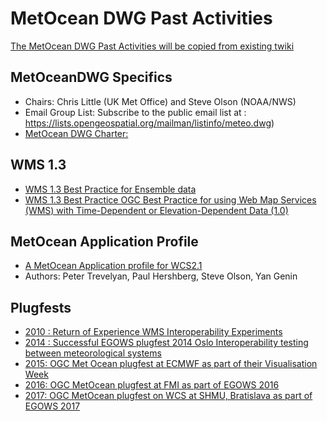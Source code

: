 # MetOcean DWG Past Activities

[The MetOcean DWG Past Activities will be copied from existing twiki](https://external.ogc.org/twiki_public/MetOceanDWG)

## MetOceanDWG Specifics

  - Chairs: Chris Little (UK Met Office) and Steve Olson (NOAA/NWS)
  - Email Group List: Subscribe to the public email list at : https://lists.opengeospatial.org/mailman/listinfo/meteo.dwg)
  - [MetOcean DWG Charter:](https://github.com/opengeospatial/MetOceanDWG/blob/main/History/09-DRAFT_MeteorologyOceanography_DWG_Charter.doc)
## WMS 1.3
  - [WMS 1.3 Best Practice for Ensemble data](https://external.ogc.org/twiki_public/pub/MetOceanDWG/WebHome/16-086r2_OGC_Best_Practice_for_using_Web_Map_Services_WMS_with_Ensembles_of_Forecast_Data.doc)
  - [WMS 1.3 Best Practice OGC Best Practice for using Web Map Services (WMS) with Time-Dependent or Elevation-Dependent Data (1.0)](https://portal.opengeospatial.org/files/?artifact_id=56394)

## MetOcean Application Profile
  - [A MetOcean Application profile for WCS2.1](https://portal.ogc.org/files/?artifact_id=81773&version=2)
  - Authors:  Peter Trevelyan, Paul Hershberg, Steve Olson, Yan Genin

## Plugfests
  - [2010 : Return of Experience WMS Interoperability Experiments](https://external.ogc.org/twiki_public/bin/view/MetOceanDWG/MetocWMS_WMS_IE_Retex)
  - [2014 : Successful EGOWS plugfest 2014 Oslo Interoperability testing between meteorological systems](https://external.ogc.org/twiki_public/pub/MetOceanDWG/WebHome/2014-10-28-OGCworkshop-IEs.pdf)
  - [2015: OGC Met Ocean plugfest at ECMWF as part of their Visualisation Week](https://external.ogc.org/twiki_public/bin/view/MetOceanDWG/MetOceanPlugFest2015)
  - [2016: OGC MetOcean plugfest at FMI as part of EGOWS 2016](https://external.ogc.org/twiki_public/bin/view/MetOceanDWG/OGCMetOceanPlugfestAtEGOWS2016)
  - [2017: OGC MetOcean plugfest on WCS at SHMU, Bratislava as part of EGOWS 2017](https://external.ogc.org/twiki_public/bin/view/MetOceanDWG/MetOceanWCSPlugfest2017)



